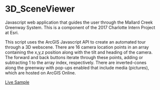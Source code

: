 # 3D_SceneViewer
Javascript web application that guides the user through the Mallard Creek Greenway System.  This is a component of the 2017 Charlotte Intern Project at Esri.


This script uses the ArcGIS Javascript API to create an automated tour through a 3D webscene.  There are 16 camera location points in an array containing the x,y,z position along with the tilt and heading of the camera.  The forward and back buttons iterate through these points, adding or subtracting 1 to the array index, respectively.  There are inverted-cones along the greenway with pop-ups enabled that include media (pictures), which are hosted on ArcGIS Online.


<a href="https://tghays.github.io/3D_SceneViewer">Live Sample</a>
